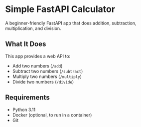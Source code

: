 # Simple FastAPI Calculator

A beginner-friendly FastAPI app that does addition, subtraction, multiplication, and division.

## What It Does
This app provides a web API to:
- Add two numbers (`/add`)
- Subtract two numbers (`/subtract`)
- Multiply two numbers (`/multiply`)
- Divide two numbers (`/divide`)

## Requirements
- Python 3.11
- Docker (optional, to run in a container)
- Git

